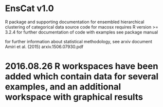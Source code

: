 # EnsCat v1.0
R package and supporting documentation for ensembled hierarchical clustering of categorical data
source code for macosx
requires R version >= 3.2.4
for further documentation of code with examples see package manual

for further information about statistical methodology, see arxiv document Amiri et al. (2015) arxiv.1506.07930.pdf

# 2016.08.26  R workspaces have been added which contain data for several examples, and an additional workspace with graphical results

